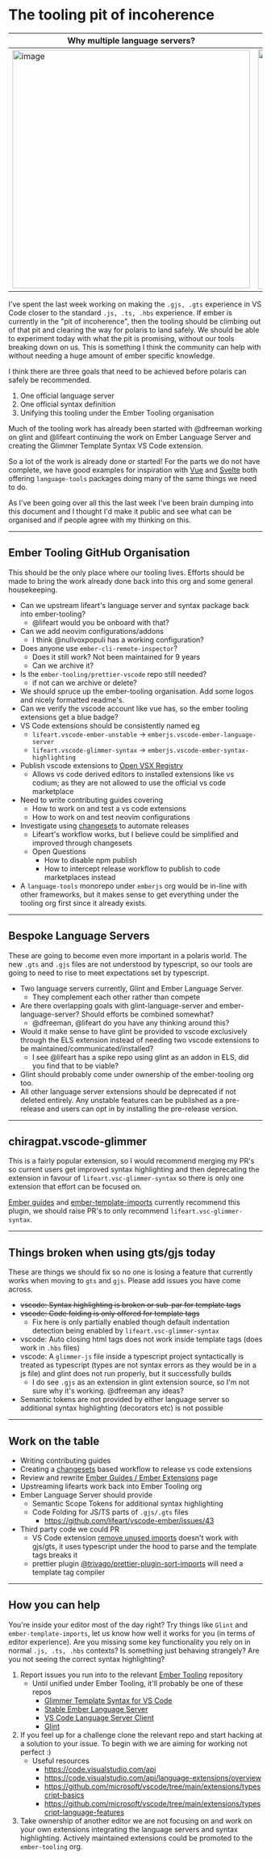 # The tooling pit of incoherence

| Why multiple language servers? | Which package for syntax highlighting? | 
|--------------------------------|----------------------------------------|
|  <img width="471" alt="image" src="https://github.com/evoactivity/the-tooling-pit-of-incoherence/assets/83799/fe2aa005-ceb4-446a-9b69-e7562b8a55ef"> | <img width="475" alt="image" src="https://github.com/evoactivity/the-tooling-pit-of-incoherence/assets/83799/d1e63ddc-f3c9-4c19-9d35-7596175cc70c"> |

I've spent the last week working on making the `.gjs, .gts` experience in VS Code closer to the standard `.js, .ts, .hbs` experience. If ember is currently in the "pit of incoherence", then the tooling should be climbing out of that pit and clearing the way for polaris to land safely. We should be able to experiment today with what the pit is promising, without our tools breaking down on us. This is something I think the community can help with without needing a huge amount of ember specific knowledge.

I think there are three goals that need to be achieved before polaris can safely be recommended.

1) One official language server
2) One official syntax definition
3) Unifying this tooling under the Ember Tooling organisation

Much of the tooling work has already been started with @dfreeman working on glint and @lifeart continuing the work on Ember Language Server and creating the Glimmer Template Syntax VS Code extension.

So a lot of the work is already done or started! For the parts we do not have complete, we have good examples for inspiration with [Vue](https://github.com/vuejs/language-tools) and [Svelte](https://github.com/sveltejs/language-tools) both offering `language-tools` packages doing many of the same things we need to do.

As I've been going over all this the last week I've been brain dumping into this document and I thought I'd make it public and see what can be organised and if people agree with my thinking on this.

---

## Ember Tooling GitHub Organisation

This should be the only place where our tooling lives. Efforts should be made to bring the work already done back into this org and some general housekeeping.

- Can we upstream lifeart's language server and syntax package back into ember-tooling?
	- @lifeart would you be onboard with that?
- Can we add neovim configurations/addons
	- I think @nullvoxpopuli has a working configuration?
- Does anyone use `ember-cli-remote-inspector`?
	- Does it still work? Not been maintained for 9 years
	- Can we archive it?
- Is the `ember-tooling/prettier-vscode` repo still needed?
	- if not can we archive or delete?
- We should spruce up the ember-tooling organisation. Add some logos and nicely formatted readme's.
- Can we verify the vscode account like vue has, so the ember tooling extensions get a blue badge?
- VS Code extensions should be consistently named eg
	- `lifeart.vscode-ember-unstable` -> `emberjs.vscode-ember-language-server`
	- `lifeart.vscode-glimmer-syntax` -> `emberjs.vscode-ember-syntax-highlighting`
- Publish vscode extensions to [Open VSX Registry](https://open-vsx.org/)
	- Allows vs code derived editors to installed extensions like vs codium; as they are not allowed to use the official vs code marketplace
- Need to write contributing guides covering
	- How to work on and test a vs code extensions
	- How to work on and test neovim configurations
- Investigate using [changesets](https://github.com/changesets/changesets) to automate releases
	- Lifeart's workflow works, but I believe could be simplified and improved through changesets 
	- Open Questions
		- How to disable npm publish
		- How to intercept release workflow to publish to code marketplaces instead
- A `language-tools` monorepo under `emberjs` org would be in-line with other frameworks, but it makes sense to get everything under the tooling org first since it already exists.

---

## Bespoke Language Servers

These are going to become even more important in a polaris world. The new `.gts` and `.gjs` files are not understood by typescript, so our tools are going to need to rise to meet expectations set by typescript.

- Two language servers currently, Glint and Ember Language Server.
	- They complement each other rather than compete
- Are there overlapping goals with glint-language-server and ember-language-server? Should efforts be combined somewhat?
	- @dfreeman, @lifeart do you have any thinking around this?
- Would it make sense to have glint be provided to vscode exclusively through the ELS extension instead of needing two vscode extensions to be maintained/communicated/installed?
	- I see @lifeart has a spike repo using glint as an addon in ELS, did you find that to be viable?
- Glint should probably come under ownership of the ember-tooling org too.
- All other language server extensions should be deprecated if not deleted entirely. Any unstable features can be published as a pre-release and users can opt in by installing the pre-release version.

---

## chiragpat.vscode-glimmer

This is a fairly popular extension, so I would recommend merging my PR's so current users get improved syntax highlighting and then deprecating the extension in favour of `lifeart.vsc-glimmer-syntax` so there is only one extension that effort can be focused on.

[Ember guides](https://guides.emberjs.com/release/code-editors/#toc_syntax-highlighting) and [ember-template-imports](https://github.com/ember-template-imports/ember-template-imports) currently recommend this plugin, we should raise PR's to only recommend `lifeart.vsc-glimmer-syntax`.

---

## Things broken when using gts/gjs today

These are things we should fix so no one is losing a feature that currently works when moving to `gts` and `gjs`. Please add issues you have come across.

- ~~vscode: Syntax highlighting is broken or sub-par for template tags~~
- ~~vscode: Code folding is only offered for template tags~~
	- Fix here is only partially enabled though default indentation detection being enabled by `lifeart.vsc-glimmer-syntax`
- vscode: Auto closing html tags does not work inside template tags (does work in `.hbs` files)
- vscode: A `glimmer-js` file inside a typescript project syntactically is treated as typescript (types are not syntax errors as they would be in a js file) and glint does not run properly, but it successfully builds
	- I do see `.gjs` as an extension in glint extension source, so I'm not sure why it's working. @dfreeman any ideas?
- Semantic tokens are not provided by either language server so additional syntax highlighting (decorators etc) is not possible

---

## Work on the table

- Writing contributing guides
- Creating a [changesets](https://github.com/changesets/changesets) based workflow to release vs code extensions
- Review and rewrite [Ember Guides / Ember Extensions](https://guides.emberjs.com/release/code-editors) page
- Upstreaming lifearts work back into Ember Tooling org
- Ember Language Server should provide
	- Semantic Scope Tokens for additional syntax highlighting
	- Code Folding for JS/TS parts of `.gjs/.gts` files
		- https://github.com/lifeart/vscode-ember/issues/43
- Third party code we could PR
	- VS Code extension [remove unused imports](https://marketplace.visualstudio.com/items?itemName=kuscamara.remove-unused-imports) doesn't work with gjs/gts, it uses typescript under the hood to parse and the template tags breaks it
	- prettier plugin [@trivago/prettier-plugin-sort-imports](https://github.com/trivago/prettier-plugin-sort-imports) will need a template tag compiler

---

## How you can help

You're inside your editor most of the day right? Try things like `Glint` and `ember-template-imports`, let us know how well it works for you (in terms of editor experience). Are you missing some key functionality you rely on in normal `.js, .ts, .hbs` contexts? Is something just behaving strangely? Are you not seeing the correct syntax highlighting?

1) Report issues you run into to the relevant [Ember Tooling](https://github.com/ember-tooling) repository
	- Until unified under Ember Tooling, it'll probably be one of these repos
		- [Glimmer Template Syntax for VS Code](https://github.com/lifeart/vsc-ember-syntax)
		- [Stable Ember Language Server](https://github.com/lifeart/ember-language-server)
		- [VS Code Language Server Client](https://github.com/lifeart/vscode-ember/)
		- [Glint](https://github.com/typed-ember/glint/)
2) If you feel up for a challenge clone the relevant repo and start hacking at a solution to your issue. To begin with we are aiming for working not perfect :)
	- Useful resources 
		- https://code.visualstudio.com/api
		- https://code.visualstudio.com/api/language-extensions/overview
		- https://github.com/microsoft/vscode/tree/main/extensions/typescript-basics
		- https://github.com/microsoft/vscode/tree/main/extensions/typescript-language-features
3) Take ownership of another editor we are not focusing on and work on your own extensions integrating the language servers and syntax highlighting. Actively maintained extensions could be promoted to the `ember-tooling` org.
